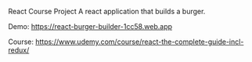 React Course Project
A react application that builds a burger.

Demo: https://react-burger-builder-1cc58.web.app

Course: https://www.udemy.com/course/react-the-complete-guide-incl-redux/
